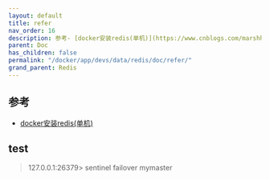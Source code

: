 ```yaml
---
layout: default
title: refer
nav_order: 16
description: 参考- [docker安装redis(单机)](https://www.cnblogs.com/marshhu/p/12636536.html)
parent: Doc
has_children: false
permalink: "/docker/app/devs/data/redis/doc/refer/"
grand_parent: Redis
---
```


## 参考
- [docker安装redis(单机)](https://www.cnblogs.com/marshhu/p/12636536.html)

## test
> 127.0.0.1:26379> sentinel failover mymaster
